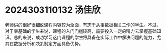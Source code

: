 # 2024303110132 汤佳欣
老师讲的很好很细致课程内容较为全面，有志于从事数据相关工作的学生。不过，对于零基础的学生来说，课程的入门门槛较高，需要投入一定的精力去掌握基础知识。总的来说，成功学习这门课程的学生将具备在实际工作中解决问题的能力，尤其在数据分析和决策制定方面具备优势。
